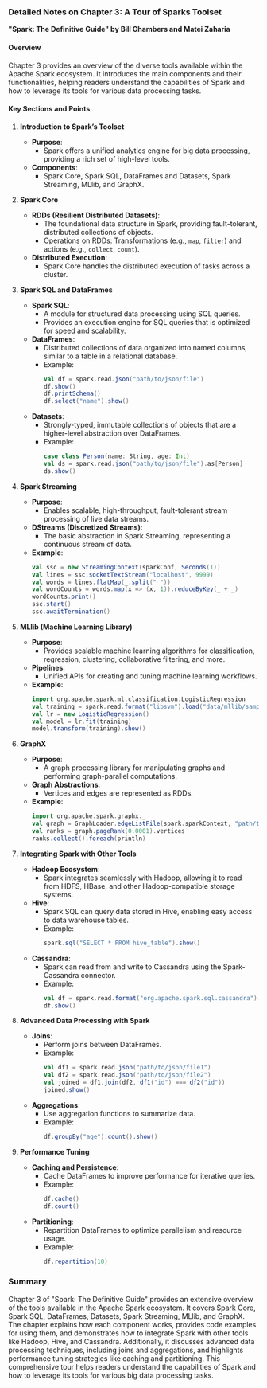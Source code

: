 ### Detailed Notes on Chapter 3: A Tour of Sparks Toolset
**"Spark: The Definitive Guide" by Bill Chambers and Matei Zaharia**

#### **Overview**
Chapter 3 provides an overview of the diverse tools available within the Apache Spark ecosystem. It introduces the main components and their functionalities, helping readers understand the capabilities of Spark and how to leverage its tools for various data processing tasks.

#### **Key Sections and Points**

1. **Introduction to Spark’s Toolset**
   - **Purpose**:
     - Spark offers a unified analytics engine for big data processing, providing a rich set of high-level tools.
   - **Components**:
     - Spark Core, Spark SQL, DataFrames and Datasets, Spark Streaming, MLlib, and GraphX.

2. **Spark Core**
   - **RDDs (Resilient Distributed Datasets)**:
     - The foundational data structure in Spark, providing fault-tolerant, distributed collections of objects.
     - Operations on RDDs: Transformations (e.g., `map`, `filter`) and actions (e.g., `collect`, `count`).
   - **Distributed Execution**:
     - Spark Core handles the distributed execution of tasks across a cluster.

3. **Spark SQL and DataFrames**
   - **Spark SQL**:
     - A module for structured data processing using SQL queries.
     - Provides an execution engine for SQL queries that is optimized for speed and scalability.
   - **DataFrames**:
     - Distributed collections of data organized into named columns, similar to a table in a relational database.
     - Example:
       ```scala
       val df = spark.read.json("path/to/json/file")
       df.show()
       df.printSchema()
       df.select("name").show()
       ```
   - **Datasets**:
     - Strongly-typed, immutable collections of objects that are a higher-level abstraction over DataFrames.
     - Example:
       ```scala
       case class Person(name: String, age: Int)
       val ds = spark.read.json("path/to/json/file").as[Person]
       ds.show()
       ```

4. **Spark Streaming**
   - **Purpose**:
     - Enables scalable, high-throughput, fault-tolerant stream processing of live data streams.
   - **DStreams (Discretized Streams)**:
     - The basic abstraction in Spark Streaming, representing a continuous stream of data.
   - **Example**:
     ```scala
     val ssc = new StreamingContext(sparkConf, Seconds(1))
     val lines = ssc.socketTextStream("localhost", 9999)
     val words = lines.flatMap(_.split(" "))
     val wordCounts = words.map(x => (x, 1)).reduceByKey(_ + _)
     wordCounts.print()
     ssc.start()
     ssc.awaitTermination()
     ```

5. **MLlib (Machine Learning Library)**
   - **Purpose**:
     - Provides scalable machine learning algorithms for classification, regression, clustering, collaborative filtering, and more.
   - **Pipelines**:
     - Unified APIs for creating and tuning machine learning workflows.
   - **Example**:
     ```scala
     import org.apache.spark.ml.classification.LogisticRegression
     val training = spark.read.format("libsvm").load("data/mllib/sample_libsvm_data.txt")
     val lr = new LogisticRegression()
     val model = lr.fit(training)
     model.transform(training).show()
     ```

6. **GraphX**
   - **Purpose**:
     - A graph processing library for manipulating graphs and performing graph-parallel computations.
   - **Graph Abstractions**:
     - Vertices and edges are represented as RDDs.
   - **Example**:
     ```scala
     import org.apache.spark.graphx._
     val graph = GraphLoader.edgeListFile(spark.sparkContext, "path/to/edges.txt")
     val ranks = graph.pageRank(0.0001).vertices
     ranks.collect().foreach(println)
     ```

7. **Integrating Spark with Other Tools**
   - **Hadoop Ecosystem**:
     - Spark integrates seamlessly with Hadoop, allowing it to read from HDFS, HBase, and other Hadoop-compatible storage systems.
   - **Hive**:
     - Spark SQL can query data stored in Hive, enabling easy access to data warehouse tables.
     - Example:
       ```scala
       spark.sql("SELECT * FROM hive_table").show()
       ```
   - **Cassandra**:
     - Spark can read from and write to Cassandra using the Spark-Cassandra connector.
     - Example:
       ```scala
       val df = spark.read.format("org.apache.spark.sql.cassandra").options(Map("table" -> "table_name", "keyspace" -> "keyspace_name")).load()
       df.show()
       ```

8. **Advanced Data Processing with Spark**
   - **Joins**:
     - Perform joins between DataFrames.
     - Example:
       ```scala
       val df1 = spark.read.json("path/to/json/file1")
       val df2 = spark.read.json("path/to/json/file2")
       val joined = df1.join(df2, df1("id") === df2("id"))
       joined.show()
       ```
   - **Aggregations**:
     - Use aggregation functions to summarize data.
     - Example:
       ```scala
       df.groupBy("age").count().show()
       ```

9. **Performance Tuning**
   - **Caching and Persistence**:
     - Cache DataFrames to improve performance for iterative queries.
     - Example:
       ```scala
       df.cache()
       df.count()
       ```
   - **Partitioning**:
     - Repartition DataFrames to optimize parallelism and resource usage.
     - Example:
       ```scala
       df.repartition(10)
       ```

### **Summary**
Chapter 3 of "Spark: The Definitive Guide" provides an extensive overview of the tools available in the Apache Spark ecosystem. It covers Spark Core, Spark SQL, DataFrames, Datasets, Spark Streaming, MLlib, and GraphX. The chapter explains how each component works, provides code examples for using them, and demonstrates how to integrate Spark with other tools like Hadoop, Hive, and Cassandra. Additionally, it discusses advanced data processing techniques, including joins and aggregations, and highlights performance tuning strategies like caching and partitioning. This comprehensive tour helps readers understand the capabilities of Spark and how to leverage its tools for various big data processing tasks.